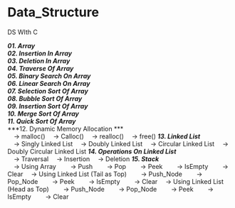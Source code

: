 # Data_Structure
DS WIth C

***01. Array***<br>
***02. Insertion In Array***<br>
***03. Deletion In Array***<br>
***04. Traverse Of Array***<br>
***05. Binary Search On Array***<br>
***06. Linear Search On Array***<br>
***07. Selection Sort Of Array***<br>
***08. Bubble Sort Of Array***<br>
***09. Insertion Sort Of Array***<br>
***10. Merge Sort Of Array***<br>
***11. Quick Sort Of Array***<br>
***12. Dynamic Memory Allocation ***<br>
        &emsp;-> malloc() 
        &emsp;-> Calloc() 
        &emsp;-> realloc() 
        &emsp;-> free()
***13. Linked List***<br>
        &emsp;-> Singly Linked List
        &emsp;-> Doubly Linked List
        &emsp;-> Circular Linked List
        &emsp;-> Doubly Circular Linked List
***14. Operations On Linked List***<br>
        &emsp;-> Traversal
        &emsp;-> Insertion
        &emsp;-> Deletion
***15. Stack*** <br>
        &emsp;-> Using Array
            &emsp;&emsp;-> Push
            &emsp;&emsp;-> Pop
            &emsp;&emsp;-> Peek
            &emsp;&emsp;-> IsEmpty
            &emsp;&emsp;-> Clear
        &emsp;-> Using Linked List (Tail as Top)
            &emsp;&emsp;-> Push_Node
            &emsp;&emsp;-> Pop_Node
            &emsp;&emsp;-> Peek
            &emsp;&emsp;-> IsEmpty
            &emsp;&emsp;-> Clear
        &emsp;-> Using Linked List (Head as Top)
            &emsp;&emsp;-> Push_Node
            &emsp;&emsp;-> Pop_Node
            &emsp;&emsp;-> Peek
            &emsp;&emsp;-> IsEmpty
            &emsp;&emsp;-> Clear
